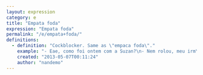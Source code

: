 ```yaml
---
layout: expression
category: e
title: "Empata foda"
expression: "Empata foda"
permalink: "/e/empata+foda/"
definitions:
  - definition: "Cockblocker. Same as \"empaca foda\"."
    example: "- Eae, como foi ontem com a Suzan?\n- Nem rolou, meu irm\u00e3o chegou bem quando estava esquentando.\n- Putz, que empata foda."
    created: "2013-05-07T00:11:24"
    author: "nandemo"
---
```

